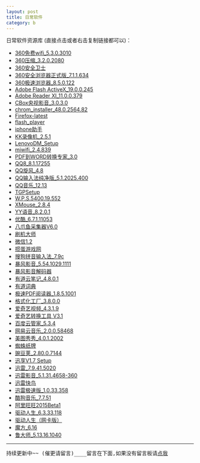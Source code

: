 ```yaml
---
layout: post
title: 日常软件
category: b
---
```


日常软件资源库 (直接点击或者右击复制链接都可以)：

* [360免费wifi_5.3.0.3010]
* [360压缩_3.2.0.2080]
* [360安全卫士]
* [360安全浏览器正式版_7.1.1.634]
* [360极速浏览器_8.5.0.122]
* [Adobe Flash ActiveX_19.0.0.245]
* [Adobe Reader XI_11.0.0.379]
* [CBox央视影音_3.0.3.0]
* [chrom_installer_48.0.2564.82]
* [Firefox-latest]
* [flash_player]
* [iphone助手]
* [KK录像机_2.5.1]
* [LenovoDM_Setup]
* [miwifi_2.4.839]
* [PDF到WORD转换专家_3.0]
* [QQ8_8.1.17255]
* [QQ旋风_4.8]
* [QQ输入法纯净版_5.1.2025.400]
* [QQ音乐_12.13]
* [TGPSetup]
* [W.P.S.5400.19.552]
* [XMouse_2.8.4]
* [YY语音_8.2.0.1]
* [优酷_6.7.1.11053]
* [八爪鱼采集器V6.0]
* [刷机大师]
* [微信1.2]
* [掼蛋游戏网]
* [搜狗拼音输入法_7.9c]
* [暴风影音_5.54.1029.1111]
* [暴风影音解码器]
* [有道云笔记_4.8.0.1]
* [有道词典]
* [极速PDF阅读器_1.8.5.1001]
* [格式化工厂_3.8.0.0]
* [爱奇艺视频_4.3.1.9]
* [爱奇艺转换工具 V3.1]
* [百度云管家_5.3.4]
* [网易云音乐_2.0.0.58468]
* [美图秀秀_4.0.1.2002]
* [蜘蛛纸牌]
* [豌豆荚_2.80.0.7144]
* [迅享V1.7 Setup]
* [迅雷_7.9.41.5020]
* [迅雷影音_5.1.31.4658-360]
* [迅雷快鸟]
* [迅雷极速版_1.0.33.358]
* [酷狗音乐_7.7.51]
* [阿里旺旺2015Beta1]
* [驱动人生_6.3.33.118]
* [驱动人生（网卡版）]
* [魔方_6.16]
* [鲁大师_5.13.16.1040]

-----------
	
<pre id="prexx1">持续更新中~~ (催更请留言)____留言在下面,如果没有留言板请<a href="/jekyll_warehouse/posts/-daily-software.html">点我</a></pre>


[360免费wifi_5.3.0.3010]:http://7xrtds.com1.z0.glb.clouddn.com/WJ%2F360%E5%85%8D%E8%B4%B9wifi_5.3.0.3010.exe
[360压缩_3.2.0.2080]:http://7xrtds.com1.z0.glb.clouddn.com/WJ%2F360%E5%8E%8B%E7%BC%A9_3.2.0.2080.exe
[360安全卫士]:http://7xrtds.com1.z0.glb.clouddn.com/WJ%2F360%E5%AE%89%E5%85%A8%E5%8D%AB%E5%A3%AB.exe
[360安全浏览器正式版_7.1.1.634]:http://7xrtds.com1.z0.glb.clouddn.com/WJ%2F360%E5%AE%89%E5%85%A8%E6%B5%8F%E8%A7%88%E5%99%A8%E6%AD%A3%E5%BC%8F%E7%89%88_7.1.1.634.exe
[360极速浏览器_8.5.0.122]:http://7xrtds.com1.z0.glb.clouddn.com/WJ%2F360%E6%9E%81%E9%80%9F%E6%B5%8F%E8%A7%88%E5%99%A8_8.5.0.122.exe
[Adobe Flash ActiveX_19.0.0.245]:http://7xrtds.com1.z0.glb.clouddn.com/WJ%2FAdobe%20Flash%20ActiveX_19.0.0.245.exe
[Adobe Reader XI_11.0.0.379]:http://7xrtds.com1.z0.glb.clouddn.com/WJ%2FAdobe%20Reader%20XI_11.0.0.379.exe
[CBox央视影音_3.0.3.0]:http://7xrtds.com1.z0.glb.clouddn.com/WJ%2FCBox%E5%A4%AE%E8%A7%86%E5%BD%B1%E9%9F%B3_3.0.3.0.exe
[chrom_installer_48.0.2564.82]:http://7xrtds.com1.z0.glb.clouddn.com/WJ%2FChrome_47.0.2526.106.exe
[Firefox-latest]:http://7xrtds.com1.z0.glb.clouddn.com/WJ%2FFirefox_43.0.exe
[flash_player]:http://7xrtds.com1.z0.glb.clouddn.com/WJ2%2Fflash_player.exe
[iphone助手]:http://7xrtds.com1.z0.glb.clouddn.com/WJ%2Fiphone%E5%8A%A9%E6%89%8B.zip
[KK录像机_2.5.1]:http://7xrtds.com1.z0.glb.clouddn.com/WJ%2FKK%E5%BD%95%E5%83%8F%E6%9C%BA_2.5.1.exe
[LenovoDM_Setup]:http://7xrtds.com1.z0.glb.clouddn.com/WJ%2FLenovoDM_Setup.exe
[miwifi_2.4.839]:http://7xrtds.com1.z0.glb.clouddn.com/WJ%2Fmiwifi_2.4.839.exe
[PDF到WORD转换专家_3.0]:http://7xrtds.com1.z0.glb.clouddn.com/WJ%2FPDF%E5%88%B0WORD%E8%BD%AC%E6%8D%A2%E4%B8%93%E5%AE%B6_3.0.exe
[QQ8_8.1.17255]:http://7xrtds.com1.z0.glb.clouddn.com/WJ%2FQQ7_7.8.16379.0.exe
[QQ旋风_4.8]:http://7xrtds.com1.z0.glb.clouddn.com/WJ%2FQQ%E6%97%8B%E9%A3%8E_4.8.exe
[QQ输入法纯净版_5.1.2025.400]:http://7xrtds.com1.z0.glb.clouddn.com/WJ%2FQQ%E8%BE%93%E5%85%A5%E6%B3%95%E7%BA%AF%E5%87%80%E7%89%88_5.1.2025.400.exe
[QQ音乐_12.13]:http://7xrtds.com1.z0.glb.clouddn.com/WJ%2FQQ%E9%9F%B3%E4%B9%90_12.13.exe
[TGPSetup]:http://7xrtds.com1.z0.glb.clouddn.com/WJ%2FTGP_1.24.1.3225.exe
[W.P.S.5400.19.552]:http://7xrtds.com1.z0.glb.clouddn.com/WJ2%2FW.P.S.5400.19.552.exe
[XMouse_2.8.4]:http://7xrtds.com1.z0.glb.clouddn.com/WJ%2FXMouse_2.8.4.exe
[YY语音_8.2.0.1]:http://7xrtds.com1.z0.glb.clouddn.com/WJ%2FYY%E8%AF%AD%E9%9F%B3_8.2.0.1.exe
[优酷_6.7.1.11053]:http://7xrtds.com1.z0.glb.clouddn.com/WJ%2F%E4%BC%98%E9%85%B7_6.7.1.11053.exe
[八爪鱼采集器V6.0]:http://7xrtds.com1.z0.glb.clouddn.com/WJ2%2F%E5%85%AB%E7%88%AA%E9%B1%BC%E9%87%87%E9%9B%86%E5%99%A8V6.0.exe
[刷机大师]:http://7xrtds.com1.z0.glb.clouddn.com/WJ%2F%E5%88%B7%E6%9C%BA%E5%A4%A7%E5%B8%88.exe
[微信1.2]:http://7xrtds.com1.z0.glb.clouddn.com/WJ%2F%E5%BE%AE%E4%BF%A11.2.exe
[掼蛋游戏网]:http://7xrtds.com1.z0.glb.clouddn.com/WJ%2F%E6%8E%BC%E8%9B%8B%E6%B8%B8%E6%88%8F%E7%BD%91.exe
[搜狗拼音输入法_7.9c]:http://7xrtds.com1.z0.glb.clouddn.com/WJ%2F%E6%90%9C%E7%8B%97%E6%8B%BC%E9%9F%B3%E8%BE%93%E5%85%A5%E6%B3%95_78e.exe
[文件批量命名工具 2.712]:http://7xrtds.com1.z0.glb.clouddn.com/WJ%2F%E6%96%87%E4%BB%B6%E6%89%B9%E9%87%8F%E5%91%BD%E5%90%8D%E5%B7%A5%E5%85%B7%202.712_x64.exe
[暴风影音_5.54.1029.1111]:http://7xrtds.com1.z0.glb.clouddn.com/WJ%2F%E6%9A%B4%E9%A3%8E%E5%BD%B1%E9%9F%B3_5.54.1029.1111.exe
[暴风影音解码器]:http://7xrtds.com1.z0.glb.clouddn.com/WJ%2F%E6%9A%B4%E9%A3%8E%E5%BD%B1%E9%9F%B3%E8%A7%A3%E7%A0%81%E5%99%A8.rar
[有道云笔记_4.8.0.1]:http://7xrtds.com1.z0.glb.clouddn.com/WJ2%2Fyoudaonote_4.8.0.1_alading.1458799464.exe
[有道词典]:http://7xrtds.com1.z0.glb.clouddn.com/WJ%2F%E6%9C%89%E9%81%93%E8%AF%8D%E5%85%B8.exe
[极速PDF阅读器_1.8.5.1001]:http://7xrtds.com1.z0.glb.clouddn.com/WJ%2F%E6%9E%81%E9%80%9FPDF%E9%98%85%E8%AF%BB%E5%99%A8_1.8.5.1001.exe
[格式化工厂_3.8.0.0]:http://7xrtds.com1.z0.glb.clouddn.com/WJ%2F%E6%A0%BC%E5%BC%8F%E5%8C%96%E5%B7%A5%E5%8E%82_3.8.0.0.exe
[爱奇艺视频_4.3.1.9]:http://7xrtds.com1.z0.glb.clouddn.com/WJ%2F%E7%88%B1%E5%A5%87%E8%89%BA%E8%A7%86%E9%A2%91_4.2.1.7.exe
[爱奇艺转换工具 V3.1]:http://7xrtds.com1.z0.glb.clouddn.com/WJ2%2F%E7%88%B1%E5%A5%87%E8%89%BA%E8%BD%AC%E6%8D%A2%E5%B7%A5%E5%85%B7%20V3.1.zip
[百度云管家_5.3.4]:http://7xrtds.com1.z0.glb.clouddn.com/WJ%2F%E7%99%BE%E5%BA%A6%E4%BA%91%E7%AE%A1%E5%AE%B6_5.3.4.exe
[网易云音乐_2.0.0.58468]:http://7xrtds.com1.z0.glb.clouddn.com/WJ%2F%E7%BD%91%E6%98%93%E4%BA%91%E9%9F%B3%E4%B9%90.exe
[美图秀秀_4.0.1.2002]:http://7xrtds.com1.z0.glb.clouddn.com/WJ%2F%E7%BE%8E%E5%9B%BE%E7%A7%80%E7%A7%80_4.0.1.2002.bd.exe
[蜘蛛纸牌]:http://7xrtds.com1.z0.glb.clouddn.com/WJ%2F%E8%9C%98%E8%9B%9B%E7%BA%B8%E7%89%8C.exe
[豌豆荚_2.80.0.7144]:http://7xrtds.com1.z0.glb.clouddn.com/WJ%2F%E8%B1%8C%E8%B1%86%E8%8D%9A_2.80.0.7144.exe
[迅享V1.7 Setup]:http://7xrtds.com1.z0.glb.clouddn.com/WJ%2F%E8%BF%85%E4%BA%ABV1.7%20Setup.exe
[迅雷_7.9.41.5020]:http://7xrtds.com1.z0.glb.clouddn.com/WJ%2F%E8%BF%85%E9%9B%B7_7.9.41.5020.exe
[迅雷影音_5.1.31.4658-360]:http://7xrtds.com1.z0.glb.clouddn.com/WJ%2F%E8%BF%85%E9%9B%B7%E5%BD%B1%E9%9F%B3_5.1.27.4361-360.exe
[迅雷快鸟]:http://7xrtds.com1.z0.glb.clouddn.com/WJ2%2FXLNetAccSetup.exe
[迅雷极速版_1.0.33.358]:http://7xrtds.com1.z0.glb.clouddn.com/WJ%2F%E8%BF%85%E9%9B%B7%E6%9E%81%E9%80%9F%E7%89%881.0.32.350.exe
[酷狗音乐_7.7.51]:http://7xrtds.com1.z0.glb.clouddn.com/WJ%2F%E9%85%B7%E7%8B%97%E9%9F%B3%E4%B9%90_7.7.51.exe
[阿里旺旺2015Beta1]:http://7xrtds.com1.z0.glb.clouddn.com/WJ%2F%E9%98%BF%E9%87%8C%E6%97%BA%E6%97%BA2015Beta1.exe
[驱动人生_6.3.33.118]:http://7xrtds.com1.z0.glb.clouddn.com/WJ%2F%E9%A9%B1%E5%8A%A8%E4%BA%BA%E7%94%9F_6.3.33.118.exe
[驱动人生（网卡版）]:http://7xrtds.com1.z0.glb.clouddn.com/WJ%2F%E9%A9%B1%E5%8A%A8%E4%BA%BA%E7%94%9F%EF%BC%88%E7%BD%91%E5%8D%A1%E7%89%88%EF%BC%89.exe
[魔方_6.16]:http://7xrtds.com1.z0.glb.clouddn.com/WJ2%2Fpcmastersetup_6.16.exe
[鲁大师_5.13.16.1040]:http://7xrtds.com1.z0.glb.clouddn.com/WJ%2F%E9%B2%81%E5%A4%A7%E5%B8%88_5.12.15.1185.exe